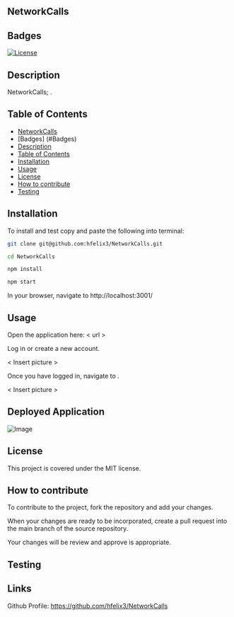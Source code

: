 ## NetworkCalls
## Badges
  [![License](https://img.shields.io/badge/License-MIT-blue.svg)](https://opensource.org/licenses/MIT)

## Description

NetworkCalls; .

## Table of Contents

* [NetworkCalls](#NetworkCalls)
* [Badges] (#Badges)
* [Description](#Description)
* [Table of Contents](#Table-of-contents)
* [Installation](#Installation)
* [Usage](#Usage)
* [License](#License)
* [How to contribute](#How-to-contribute)
* [Testing](#testing)

## Installation

To install and test copy and paste the following into terminal:

```Bash
git clone git@github.com:hfelix3/NetworkCalls.git

cd NetworkCalls

npm install 

npm start

```

In your browser, navigate to http://localhost:3001/


## Usage

Open the application here: < url >

Log in or create a new account.

< Insert picture >

Once you have logged in, navigate to .

< Insert picture >


## Deployed Application

![Image](./public/images/localhost_3001.png)
## License

This project is covered under the MIT license.

## How to contribute

To contribute to the project, fork the repository and add your changes. 

When your changes are ready to be incorporated, create a pull request into the main branch of the source repository.

Your changes will be review and approve is appropriate. 

## Testing



## Links

Github Profile: <https://github.com/hfelix3/NetworkCalls>
